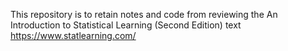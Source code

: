 This repository is to retain notes and code from reviewing the An Introduction to Statistical Learning (Second Edition) text
https://www.statlearning.com/